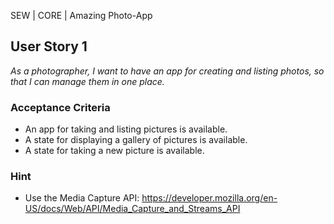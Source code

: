 SEW | CORE | Amazing Photo-App

## User Story 1
*As a photographer, I want to have an app for creating and listing photos, so that I can manage them in one place.*

### Acceptance Criteria
- An app for taking and listing pictures is available.
- A state for displaying a gallery of pictures is available.
- A state for taking a new picture is available.

### Hint
- Use the Media Capture API: https://developer.mozilla.org/en-US/docs/Web/API/Media_Capture_and_Streams_API

